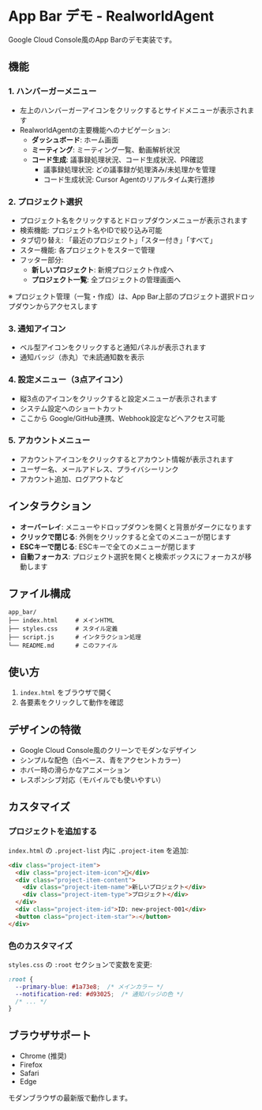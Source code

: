 # App Bar デモ - RealworldAgent

Google Cloud Console風のApp Barのデモ実装です。

## 機能

### 1. ハンバーガーメニュー
- 左上のハンバーガーアイコンをクリックするとサイドメニューが表示されます
- RealworldAgentの主要機能へのナビゲーション:
  - **ダッシュボード**: ホーム画面
  - **ミーティング**: ミーティング一覧、動画解析状況
  - **コード生成**: 議事録処理状況、コード生成状況、PR確認
    - 議事録処理状況: どの議事録が処理済み/未処理かを管理
    - コード生成状況: Cursor Agentのリアルタイム実行進捗

### 2. プロジェクト選択
- プロジェクト名をクリックするとドロップダウンメニューが表示されます
- 検索機能: プロジェクト名やIDで絞り込み可能
- タブ切り替え: 「最近のプロジェクト」「スター付き」「すべて」
- スター機能: 各プロジェクトをスターで管理
- フッター部分:
  - **新しいプロジェクト**: 新規プロジェクト作成へ
  - **プロジェクト一覧**: 全プロジェクトの管理画面へ

※ プロジェクト管理（一覧・作成）は、App Bar上部のプロジェクト選択ドロップダウンからアクセスします

### 3. 通知アイコン
- ベル型アイコンをクリックすると通知パネルが表示されます
- 通知バッジ（赤丸）で未読通知数を表示

### 4. 設定メニュー（3点アイコン）
- 縦3点のアイコンをクリックすると設定メニューが表示されます
- システム設定へのショートカット
- ここから Google/GitHub連携、Webhook設定などへアクセス可能

### 5. アカウントメニュー
- アカウントアイコンをクリックするとアカウント情報が表示されます
- ユーザー名、メールアドレス、プライバシーリンク
- アカウント追加、ログアウトなど

## インタラクション

- **オーバーレイ**: メニューやドロップダウンを開くと背景がダークになります
- **クリックで閉じる**: 外側をクリックすると全てのメニューが閉じます
- **ESCキーで閉じる**: ESCキーで全てのメニューが閉じます
- **自動フォーカス**: プロジェクト選択を開くと検索ボックスにフォーカスが移動します

## ファイル構成

```
app_bar/
├── index.html     # メインHTML
├── styles.css     # スタイル定義
├── script.js      # インタラクション処理
└── README.md      # このファイル
```

## 使い方

1. `index.html` をブラウザで開く
2. 各要素をクリックして動作を確認

## デザインの特徴

- Google Cloud Console風のクリーンでモダンなデザイン
- シンプルな配色（白ベース、青をアクセントカラー）
- ホバー時の滑らかなアニメーション
- レスポンシブ対応（モバイルでも使いやすい）

## カスタマイズ

### プロジェクトを追加する
`index.html` の `.project-list` 内に `.project-item` を追加:

```html
<div class="project-item">
  <div class="project-item-icon">📁</div>
  <div class="project-item-content">
    <div class="project-item-name">新しいプロジェクト</div>
    <div class="project-item-type">プロジェクト</div>
  </div>
  <div class="project-item-id">ID: new-project-001</div>
  <button class="project-item-star">☆</button>
</div>
```

### 色のカスタマイズ
`styles.css` の `:root` セクションで変数を変更:

```css
:root {
  --primary-blue: #1a73e8;  /* メインカラー */
  --notification-red: #d93025;  /* 通知バッジの色 */
  /* ... */
}
```

## ブラウザサポート

- Chrome (推奨)
- Firefox
- Safari
- Edge

モダンブラウザの最新版で動作します。

